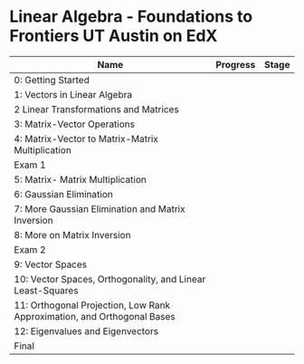 # Linear Algebra - Foundations to Frontiers UT Austin on EdX

| Name | Progress | Stage |
|------|----------|-------|
| 0: Getting Started |  |  |
| 1: Vectors in Linear Algebra |  |  |
| 2 Linear Transformations and Matrices |  |  |
| 3: Matrix-Vector Operations |  |  |
| 4: Matrix-Vector to Matrix-Matrix Multiplication |  |  |
| Exam 1 |  |  |
| 5: Matrix- Matrix Multiplication |  |  |
| 6: Gaussian Elimination |  |  |
| 7: More Gaussian Elimination and Matrix Inversion |  |  |
| 8: More on Matrix Inversion |  |  |
| Exam 2 |  |  |
| 9: Vector Spaces |  |  |
| 10: Vector Spaces, Orthogonality, and Linear Least-Squares |  |  |
| 11: Orthogonal Projection, Low Rank Approximation, and Orthogonal Bases |  |  |
| 12: Eigenvalues and Eigenvectors |  |  |
| Final |  |  |
